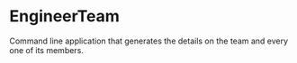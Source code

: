 # EngineerTeam
Command line application that generates the details on the team and every one of its members.
